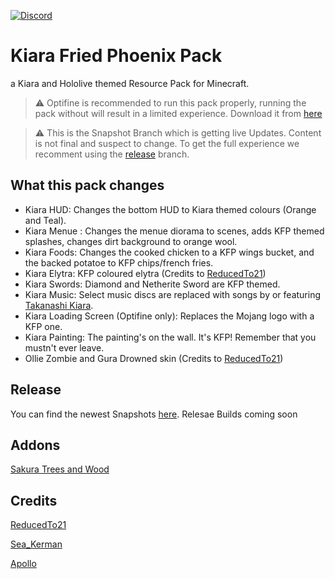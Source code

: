 [![Discord](https://img.shields.io/badge/Discord-join-blue?style=flat-square)](https://discord.gg/HrsGZ8B9bT)
# Kiara Fried Phoenix Pack
a Kiara and Hololive themed Resource Pack for Minecraft.

> ⚠️ Optifine is recommended to run this pack properly, running the pack without will result in a limited experience. Download it from [here](https://optifine.net/download)

> ⚠️ This is the Snapshot Branch which is getting live Updates. Content is not final and suspect to change. To get the full experience we recomment using the [release](https://github.com/KiaraFriedPhoenix/KFP-Pack/tree/release) branch.
## What this pack changes
* Kiara HUD: Changes the bottom HUD to Kiara themed colours (Orange and Teal).
* Kiara Menue : Changes the menue diorama to scenes, adds KFP themed splashes, changes dirt background to orange wool.
* Kiara Foods: Changes the cooked chicken to a KFP wings bucket, and the backed potatoe to KFP chips/french fries.
* Kiara Elytra: KFP coloured elytra (Credits to [ReducedTo21](https://twitter.com/ReducedTo21))
* Kiara Swords: Diamond and Netherite Sword are KFP themed.
* Kiara Music: Select music discs are replaced with songs by or featuring [Takanashi Kiara](https://www.youtube.com/channel/UCHsx4Hqa-1ORjQTh9TYDhww).
* Kiara Loading Screen (Optifine only): Replaces the Mojang logo with a KFP one. 
* Kiara Painting: The painting's on the wall. It's KFP! Remember that you mustn't ever leave.
* Ollie Zombie and Gura Drowned skin (Credits to [ReducedTo21](https://twitter.com/ReducedTo21))

## Release
You can find the newest Snapshots [here](https://github.com/KiaraFriedPhoenix/KFP-Pack/releases/latest).
Relesae Builds coming soon

## Addons
[Sakura Trees and Wood](https://github.com/KiaraFriedPhoenix/KFP-Sakura)

## Credits
[ReducedTo21](https://twitter.com/ReducedTo21)

[Sea_Kerman](https://www.reddit.com/user/Sea_Kerman)

[Apollo](https://twitter.com/ppopularopinion)
